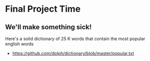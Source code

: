 # Final Project Time

## We'll make something sick!
Here's a solid dictionary of 25 K words that contain the most popular english words
- https://github.com/dolph/dictionary/blob/master/popular.txt